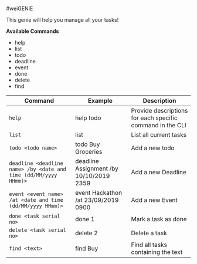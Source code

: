 #weiGENIE

This genie will help you manage all your tasks!

**Available Commands**

* help
* list
* todo
* deadline
* event
* done
* delete
* find

Command | Example |  Description
---------------|---------------|---------------
`help` | help todo | Provide descriptions for each specific command in the CLI
`list` | list | List all current tasks
`todo <todo name>` | todo Buy Groceries | Add a new todo
`deadline <deadline name> /by <date and time (dd/MM/yyyy HHmm)>` | deadline Assignment /by 10/10/2019 2359 | Add a new Deadline
`event <event name> /at <date and time (dd/MM/yyyy HHmm)>` | event Hackathon /at 23/09/2019 0900 | Add a new Event
`done <task serial no>` | done 1 | Mark a task as done
`delete <task serial no>` | delete 2 | Delete a task
`find <text>` | find Buy | Find all tasks containing the text
